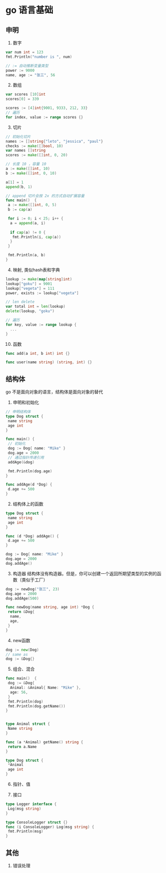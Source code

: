 # go 语言基础

## 申明

1. 数字

```go
var num int = 123
fmt.Println("number is ", num)

// := 自动推断变量类型
power := 9000
name, age := "张三", 56
```

2. 数组

```go
var scores [10]int
scores[0] = 339

scores := [4]int{9001, 9333, 212, 33}
// 遍历
for index, value := range scores {}
```

3. 切片

```go
// 初始化切片
names := []string{"leto", "jessica", "paul"}
checks := make([]bool, 10)
var names []string
scores := make([]int, 0, 20)

// 长度 10 ，容量 10
a := make([]int, 10)
b := make([]int, 0, 10)

a[1] = 1
append(b, 1)

// append 切片会按 2x 的方式自动扩展容量
func main()  {
 a := make([]int, 0, 5)
 b := cap(a)

 for i := 0; i < 25; i++ {
  a = append(a, i)
  
  if cap(a) != 0 {
   fmt.Println(i, cap(a))
  }
 }

 fmt.Println(a, b)
}
```

4. 映射, 类似hash表和字典

```go
lookup := make(map[string]int)
lookup["goku"] = 9001
lookup["vegeta"] = 111
power, exists := lookup["vegeta"]

// len delete
var total int = len(lookup)
delete(lookup, "goku")

// 遍历
for key, value := range lookup {
  ...
}
```

10. 函数

```go
func add(a int, b int) int {}

func user(name string) (string, int) {}
```

## 结构体

go 不是面向对象的语言，结构体是面向对象的替代

1. 申明和初始化

```go
// 申明结构体
type Dog struct {
 name string
 age int
}

func main() {
 // 初始化
 dog := Dog{ name: "Mike" }
 dog.age = 2000
 // 通过指针传递引用
 addAge(&dog)

 fmt.Println(dog.age)
}

func addAge(d *Dog) {
 d.age += 500
}
```

2. 结构体上的函数

```go
type Dog struct {
 name string
 age int
}

func (d *Dog) addAge() {
 d.age += 500
}

dog := Dog{ name: "Mike" }
dog.age = 2000
dog.addAge()
```

3. 构造器
结构体没有构造器。但是，你可以创建一个返回所期望类型的实例的函数（类似于工厂）

```go
dog := newDog("张三", 23)
dog.age = 2000
dog.addAge(500)

func newDog(name string, age int) *Dog {
 return &Dog{
  name,
  age,
 }
}
```

4. new函数

```go
dog := new(Dog)
// same as
dog := &Dog{}
```

5. 组合、混合

```go
func main()  {
 dog := &Dog{ 
  Animal: &Animal{ Name: "Mike" },
  age: 56,
 }
 fmt.Println(dog)
 fmt.Println(dog.getName())
}


type Animal struct {
 Name string
}

func (a *Animal) getName() string {
 return a.Name
}

type Dog struct {
 *Animal
 age int
}
```

6. 指针、值

7. 接口

```go
type Logger interface {
 Log(msg string)
}

type ConsoleLogger struct {}
func (i ConsoleLogger) Log(msg string) {
 fmt.Println(msg)
}
```

## 其他

1. 错误处理
